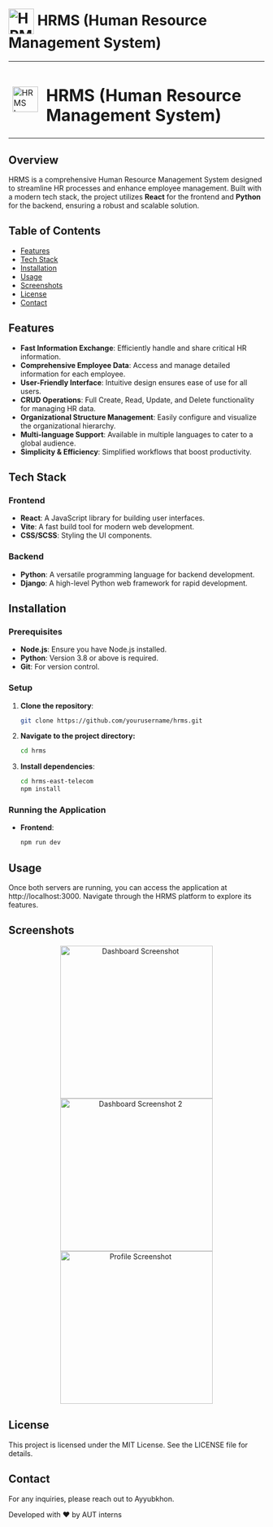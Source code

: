 # <img src="src/image/logo_1.png" alt="HRMS Logo" width="50" height="50" style="vertical-align: middle;">  HRMS (Human Resource Management System)
<table>
  <tr>
    <td><img src="src/image/logo_1.png" alt="HRMS Logo" width="50" height="50"></td>
    <td><h1>HRMS (Human Resource Management System)</h1></td>
  </tr>
</table>


## Overview

HRMS is a comprehensive Human Resource Management System designed to streamline HR processes and enhance employee management. Built with a modern tech stack, the project utilizes **React** for the frontend and **Python** for the backend, ensuring a robust and scalable solution.

## Table of Contents

- [Features](#features)
- [Tech Stack](#tech-stack)
- [Installation](#installation)
- [Usage](#usage)
- [Screenshots](#screenshots)
- [License](#license)
- [Contact](#contact)

## Features

- **Fast Information Exchange**: Efficiently handle and share critical HR information.
- **Comprehensive Employee Data**: Access and manage detailed information for each employee.
- **User-Friendly Interface**: Intuitive design ensures ease of use for all users.
- **CRUD Operations**: Full Create, Read, Update, and Delete functionality for managing HR data.
- **Organizational Structure Management**: Easily configure and visualize the organizational hierarchy.
- **Multi-language Support**: Available in multiple languages to cater to a global audience.
- **Simplicity & Efficiency**: Simplified workflows that boost productivity.

## Tech Stack

### Frontend

- **React**: A JavaScript library for building user interfaces.
- **Vite**: A fast build tool for modern web development.
- **CSS/SCSS**: Styling the UI components.

### Backend

- **Python**: A versatile programming language for backend development.
- **Django**: A high-level Python web framework for rapid development.

## Installation

### Prerequisites

- **Node.js**: Ensure you have Node.js installed.
- **Python**: Version 3.8 or above is required.
- **Git**: For version control.

### Setup

1. **Clone the repository**:
   ```bash
   git clone https://github.com/yourusername/hrms.git

2. **Navigate to the project directory:**
   ```bash
   cd hrms
   
4. **Install dependencies**:
   ```bash
   cd hrms-east-telecom
   npm install
   
### Running the Application
- **Frontend**:
   ```bash
   npm run dev
  
## Usage

Once both servers are running, you can access the application at http://localhost:3000. Navigate through the HRMS platform to explore its features.

## Screenshots
<p align="center">
  <img src="src/image/screenshot_dash.png" alt="Dashboard Screenshot" width="300">
  <img src="src/image/screenshot_dash2.png" alt="Dashboard Screenshot 2" width="300">
  <img src="src/image/screenshot_prof.png" alt="Profile Screenshot" width="300">
</p>

## License
This project is licensed under the MIT License. See the LICENSE file for details.

## Contact
For any inquiries, please reach out to Ayyubkhon.

Developed with ❤️ by AUT interns

